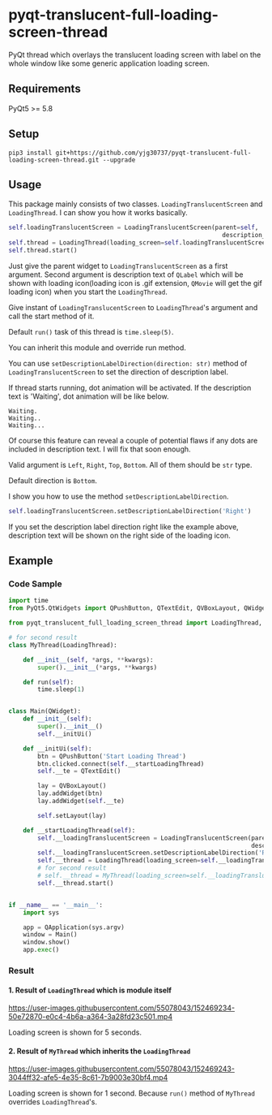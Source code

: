 # pyqt-translucent-full-loading-screen-thread
PyQt thread which overlays the translucent loading screen with label on the whole window like some generic application loading screen.

## Requirements
PyQt5 >= 5.8

## Setup
```pip3 install git+https://github.com/yjg30737/pyqt-translucent-full-loading-screen-thread.git --upgrade```

## Usage
This package mainly consists of two classes. ```LoadingTranslucentScreen``` and ```LoadingThread```. I can show you how it works basically.
```python
self.loadingTranslucentScreen = LoadingTranslucentScreen(parent=self,
                                                           description_text='Waiting...')
self.thread = LoadingThread(loading_screen=self.loadingTranslucentScreen)
self.thread.start()
```

Just give the parent widget to ```LoadingTranslucentScreen``` as a first argument. Second argument is description text of ```QLabel``` which will be shown with loading icon(loading icon is .gif extension, ```QMovie``` will get the gif loading icon) when you start the ```LoadingThread```.

Give instant of ```LoadingTranslucentScreen``` to ```LoadingThread```'s argument and call the start method of it. 

Default ```run()``` task of this thread is ```time.sleep(5)```.

You can inherit this module and override run method.

You can use ```setDescriptionLabelDirection(direction: str)``` method of ```LoadingTranslucentScreen``` to set the direction of description label.

If thread starts running, dot animation will be activated. If the description text is 'Waiting', dot animation will be like below.
```
Waiting.
Waiting..
Waiting...
```
Of course this feature can reveal a couple of potential flaws if any dots are included in description text. I will fix that soon enough.

Valid argument is ```Left```, ```Right```, ```Top```, ```Bottom```. All of them should be ```str``` type.

Default direction is ```Bottom```.

I show you how to use the method ```setDescriptionLabelDirection```.
```python
self.loadingTranslucentScreen.setDescriptionLabelDirection('Right')
```
If you set the description label direction right like the example above, description text will be shown on the right side of the loading icon.

## Example
### Code Sample
```python
import time
from PyQt5.QtWidgets import QPushButton, QTextEdit, QVBoxLayout, QWidget, QApplication

from pyqt_translucent_full_loading_screen_thread import LoadingThread, LoadingTranslucentScreen

# for second result
class MyThread(LoadingThread):

    def __init__(self, *args, **kwargs):
        super().__init__(*args, **kwargs)

    def run(self):
        time.sleep(1)


class Main(QWidget):
    def __init__(self):
        super().__init__()
        self.__initUi()

    def __initUi(self):
        btn = QPushButton('Start Loading Thread')
        btn.clicked.connect(self.__startLoadingThread)
        self.__te = QTextEdit()

        lay = QVBoxLayout()
        lay.addWidget(btn)
        lay.addWidget(self.__te)

        self.setLayout(lay)

    def __startLoadingThread(self):
        self.__loadingTranslucentScreen = LoadingTranslucentScreen(parent=self,
                                                                   description_text='Waiting')
        self.__loadingTranslucentScreen.setDescriptionLabelDirection('Right')
        self.__thread = LoadingThread(loading_screen=self.__loadingTranslucentScreen)
        # for second result
        # self.__thread = MyThread(loading_screen=self.__loadingTranslucentScreen)
        self.__thread.start()


if __name__ == '__main__':
    import sys

    app = QApplication(sys.argv)
    window = Main()
    window.show()
    app.exec()
```

### Result

#### 1. Result of ```LoadingThread``` which is module itself

https://user-images.githubusercontent.com/55078043/152469234-50e72870-e0c4-4b6a-a364-3a28fd23c501.mp4

Loading screen is shown for 5 seconds.

#### 2. Result of ```MyThread``` which inherits the ```LoadingThread```

https://user-images.githubusercontent.com/55078043/152469243-3044ff32-afe5-4e35-8c61-7b9003e30bf4.mp4

Loading screen is shown for 1 second. Because ```run()``` method of ```MyThread``` overrides ```LoadingThread```'s.




